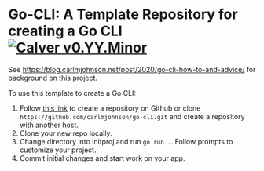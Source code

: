 # Go-CLI: A Template Repository for creating a Go CLI [![Calver v0.YY.Minor](https://img.shields.io/badge/calver-v0.YY.Minor-22bfda.svg)](https://calver.org)

See https://blog.carlmjohnson.net/post/2020/go-cli-how-to-and-advice/ for background on this project.

To use this template to create a Go CLI:

1. Follow [this link](https://github.com/carlmjohnson/go-cli/generate) to create a repository on Github or clone `https://github.com/carlmjohnson/go-cli.git` and create a repository with another host.
2. Clone your new repo locally.
3. Change directory into initproj and run `go run .`. Follow prompts to customize your project.
4. Commit initial changes and start work on your app.
